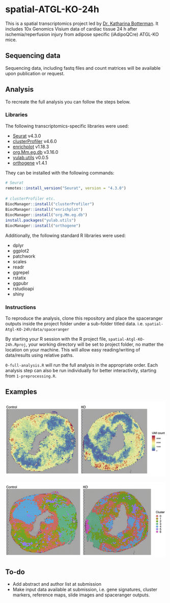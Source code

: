 # spatial-ATGL-KO-24h

This is a spatial transcriptomics project led by [Dr. Katharina Botterman](mailto:katharina.bottermann@hhu.de). It includes 10x Genomics Visium data of cardiac tissue 24 h after ischemia/reperfusion injury from adipose specific (iAdipoQCre) ATGL-KO mice.

## Sequencing data
Sequencing data, including fastq files and count matrices will be available upon publication or request.

## Analysis
To recreate the full analysis you can follow the steps below.

### Libraries
The following transcriptomics-specific libraries were used:

* [Seurat](https://satijalab.org/seurat/index.html) v4.3.0
* [clusterProfiler](https://bioconductor.org/packages/release/bioc/html/clusterProfiler.html) v4.6.0
* [enrichplot](https://bioconductor.org/packages/release/bioc/html/enrichplot.html) v1.18.3
* [org.Mm.eg.db](https://bioconductor.org/packages/release/data/annotation/html/org.Mm.eg.db.html) v3.16.0
* [yulab.utils](https://cran.r-project.org/package=yulab.utils) v0.0.5
* [orthogene](https://www.bioconductor.org/packages/release/bioc/html/orthogene.html) v1.4.1

They can be installed with the following commands:
```R
# Seurat
remotes::install_version("Seurat", version = "4.3.0")

# clusterProfiler etc.
BiocManager::install("clusterProfiler")
BiocManager::install("enrichplot")
BiocManager::install("org.Mm.eg.db")
install.packages("yulab.utils")
BiocManager::install("orthogene")
```

Additionally, the following standard R libraries were used:

* dplyr
* ggplot2
* patchwork
* scales
* readr
* ggrepel
* rstatix
* ggpubr
* rstudioapi
* shiny

### Instructions
To reproduce the analysis, clone this repository and place the spaceranger outputs inside the project folder under a sub-folder titled data. i.e. `spatial-Atgl-KO-24h/data/spaceranger`

By starting your R session with the R project file, `spatial-Atgl-KO-24h.Rproj`, your working directory will be set to project folder, no matter the location on your machine. This will allow easy reading/writing of data/results using relative paths.

`0-full-analysis.R` will run the full analysis in the appropriate order. Each analysis step can also be run individually for better interactivity, starting from `1-preprocessing.R`.

## Examples
<p align="center">
  <img src="/examples/SpatialFeaturePlot_UMI_count.png" width="1000">
</p>
<p align="center">
  <img src="/examples/SpatialDimPlot.png" width="1000">
</p>

## To-do
* Add abstract and author list at submission
* Make input data available at submission, i.e. gene signatures, cluster markers, reference maps, slide images and spaceranger outputs.
